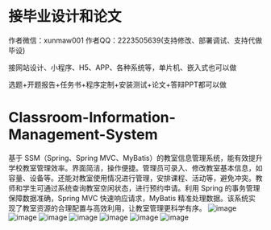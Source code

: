 # 接毕业设计和论文
作者微信：xunmaw001  作者QQ：2223505639(支持修改、部署调试、支持代做毕设)

接网站设计、小程序、H5、APP、各种系统等，单片机、嵌入式也可以做

选题+开题报告+任务书+程序定制+安装测试+论文+答辩PPT都可以做
# Classroom-Information-Management-System
基于 SSM（Spring、Spring MVC、MyBatis）的教室信息管理系统，能有效提升学校教室管理效率。界面简洁，操作便捷。管理员可录入、修改教室基本信息，如容量、设备等。还能对教室使用情况进行管理，安排课程、活动等，避免冲突。教师和学生可通过系统查询教室空闲状态，进行预约申请。利用 Spring 的事务管理保障数据准确，Spring MVC 快速响应请求，MyBatis 精准处理数据。该系统实现了教室资源的合理配置与高效利用，让教室管理更科学有序。 
![image](https://github.com/user-attachments/assets/8103a126-1ca4-465c-a2db-95226c7686f5)
![image](https://github.com/user-attachments/assets/5b8a3627-826e-4426-9555-4420c256ddad)
![image](https://github.com/user-attachments/assets/82cbbd9c-1cff-4a69-b9b1-add5bf644563)
![image](https://github.com/user-attachments/assets/459ed049-ae0c-442e-87f8-f35de28c2ec4)
![image](https://github.com/user-attachments/assets/e5308aaf-a02a-4f0c-b79b-186aae6de9da)
![image](https://github.com/user-attachments/assets/7b713419-82f9-4834-9b1b-933cc4fbc244)
![image](https://github.com/user-attachments/assets/8f14ba0d-cdc5-451b-ba6e-4aedc71becf9)
